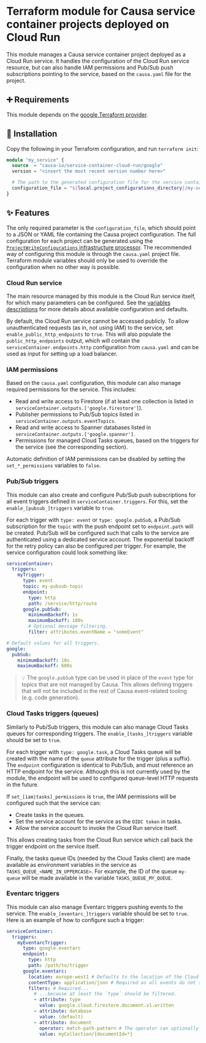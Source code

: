# Terraform module for Causa service container projects deployed on Cloud Run

This module manages a Causa service container project deployed as a Cloud Run service. It handles the configuration of the Cloud Run service resource, but can also handle IAM permissions and Pub/Sub push subscriptions pointing to the service, based on the `causa.yaml` file for the project.

## ➕ Requirements

This module depends on the [google Terraform provider](https://registry.terraform.io/providers/hashicorp/google/latest).

## 🎉 Installation

Copy the following in your Terraform configuration, and run `terraform init`:

```terraform
module "my_service" {
  source  = "causa-io/service-container-cloud-run/google"
  version = "<insert the most recent version number here>"

  # The path to the generated configuration file for the service container project.
  configuration_file = "${local.project_configurations_directory}/my-service.json"
}
```

## ✨ Features

The only required parameter is the `configuration_file`, which should point to a JSON or YAML file containing the Causa project configuration. The full configuration for each project can be generated using the [`ProjectWriteConfigurations` infrastructure processor](https://github.com/causa-io/workspace-module-core#projectwriteconfigurations). The recommended way of configuring this module is through the `causa.yaml` project file. Terraform module variables should only be used to override the configuration when no other way is possible.

### Cloud Run service

The main resource managed by this module is the Cloud Run service itself, for which many parameters can be configured. See the [variables descriptions](./variables.tf) for more details about available configuration and defaults.

By default, the Cloud Run service cannot be accessed publicly. To allow unauthenticated requests (as in, not using IAM) to the service, set `enable_public_http_endpoints` to `true`. This will also populate the `public_http_endpoints` output, which will contain the `serviceContainer.endpoints.http` configuration from `causa.yaml` and can be used as input for setting up a load balancer.

### IAM permissions

Based on the `causa.yaml` configuration, this module can also manage required permissions for the service. This includes:

- Read and write access to Firestore (if at least one collection is listed in `serviceContainer.outputs.['google.firestore']`).
- Publisher permissions to Pub/Sub topics listed in `serviceContainer.outputs.eventTopics`.
- Read and write access to Spanner databases listed in `serviceContainer.outputs.['google.spanner']`.
- Permissions for managed Cloud Tasks queues, based on the triggers for the service (see the corresponding section).

Automatic definition of IAM permissions can be disabled by setting the `set_*_permissions` variables to `false`.

### Pub/Sub triggers

This module can also create and configure Pub/Sub push subscriptions for all event triggers defined in `serviceContainer.triggers`. For this, set the `enable_[pubsub_]triggers` variable to `true`.

For each trigger with `type: event` or `type: google.pubSub`, a Pub/Sub subscription for the `topic` with the push endpoint set to `endpoint.path` will be created. Pub/Sub will be configured such that calls to the service are authenticated using a dedicated service account. The exponential backoff for the retry policy can also be configured per trigger. For example, the service configuration could look something like:

```yaml
serviceContainer:
  triggers:
    myTrigger:
      type: event
      topic: my-pubsub-topic
      endpoint:
        type: http
        path: /service/http/route
      google.pubSub:
        minimumBackoff: 1s
        maximumBackoff: 100s
        # Optional message filtering.
        filter: attributes.eventName = "someEvent"

# Default values for all triggers.
google:
  pubSub:
    minimumBackoff: 10s
    maximumBackoff: 600s
```

> 💡 The `google.pubSub` type can be used in place of the `event` type for topics that are not managed by Causa. This allows defining triggers that will not be included in the rest of Causa event-related tooling (e.g. code generation).

### Cloud Tasks triggers (queues)

Similarly to Pub/Sub triggers, this module can also manage Cloud Tasks queues for corresponding triggers. The `enable_[tasks_]triggers` variable should be set to `true`.

For each trigger with `type: google.task`, a Cloud Tasks queue will be created with the name of the `queue` attribute for the trigger (plus a suffix). The `endpoint` configuration is identical to Pub/Sub, and must reference an HTTP endpoint for the service. Although this is not currently used by the module, the endpoint will be used to configured queue-level HTTP requests in the future.

If `set_[iam|tasks]_permissions` is `true`, the IAM permissions will be configured such that the service can:

- Create tasks in the queues.
- Set the service account for the service as the `OIDC token` in tasks.
- Allow the service account to invoke the Cloud Run service itself.

This allows creating tasks from the Cloud Run service which call back the trigger endpoint on the service itself.

Finally, the tasks queue IDs (needed by the Cloud Tasks client) are made available as environment variables in the service as `TASKS_QUEUE_<NAME_IN_UPPERCASE>`. For example, the ID of the queue `my-queue` will be made available in the variable `TASKS_QUEUE_MY_QUEUE`.

### Eventarc triggers

This module can also manage Eventarc triggers pushing events to the service. The `enable_[eventarc_]triggers` variable should be set to `true`. Here is an example of how to configure such a trigger:

```yaml
serviceContainer:
  triggers:
    myEventarcTrigger:
      type: google.eventarc
      endpoint:
        type: http
        path: /path/to/trigger
      google.eventarc:
        location: europe-west1 # Defaults to the location of the Cloud Run service.
        contentType: application/json # Required as all events do not support the same content types.
        filters: # Required...
          # ...because at least the `type` should be filtered.
          - attribute: type
            value: google.cloud.firestore.document.v1.written
          - attribute: database
            value: (default)
          - attribute: document
            operator: match-path-pattern # The operator can optionally be set as well.
            value: myCollection/{documentId=*}
```
